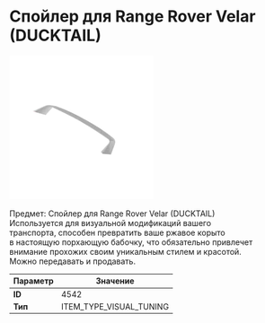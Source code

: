 # Спойлер для Range Rover Velar (DUCKTAIL)

![Item Image](../img/4542.webp?raw=true)

Предмет: Спойлер для Range Rover Velar (DUCKTAIL)<br>Используется для визуальной модификаций вашего<br>транспорта, способен превратить ваше ржавое корыто<br>в настоящую порхающую бабочку, что обязательно привлечет<br>внимание прохожих своим уникальным стилем и красотой.<br>Можно передавать и продавать.


| Параметр | Значение |
|----------|----------|
| **ID** | 4542 |
| **Тип** | ITEM_TYPE_VISUAL_TUNING |

